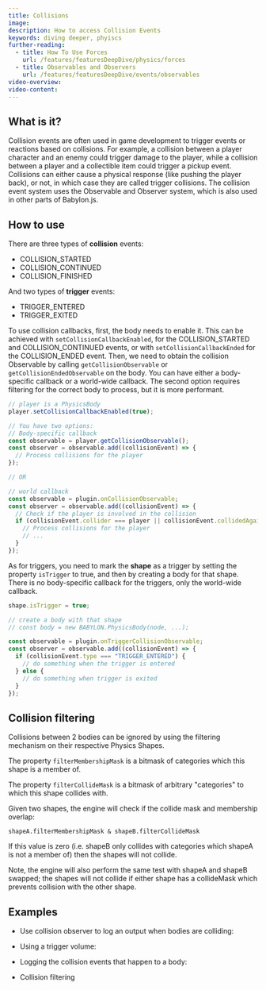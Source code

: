 ```yaml
---
title: Collisions
image:
description: How to access Collision Events
keywords: diving deeper, phyiscs
further-reading:
  - title: How To Use Forces
    url: /features/featuresDeepDive/physics/forces
  - title: Observables and Observers
    url: /features/featuresDeepDive/events/observables
video-overview:
video-content:
---
```


## What is it?

Collision events are often used in game development to trigger events or reactions based on collisions. For example, a collision between a player character and an enemy could trigger damage to the player, while a collision between a player and a collectible item could trigger a pickup event. Collisions can either cause a physical response (like pushing the player back), or not, in which case they are called trigger collisions. The collision event system uses the Observable and Observer system, which is also used in other parts of Babylon.js.

## How to use

There are three types of **collision** events:

- COLLISION_STARTED
- COLLISION_CONTINUED
- COLLISION_FINISHED

And two types of **trigger** events:

- TRIGGER_ENTERED
- TRIGGER_EXITED

To use collision callbacks, first, the body needs to enable it. This can be achieved with `setCollisionCallbackEnabled`, for the COLLISION_STARTED and COLLISION_CONTINUED events, or with `setCollisionCallbackEnded` for the COLLISION_ENDED event. Then, we need to obtain the collision Observable by calling `getCollisionObservable` or `getCollisionEndedObservable` on the body. You can have either a body-specific callback or a world-wide callback. The second option requires filtering for the correct body to process, but it is more performant.

```javascript
// player is a PhysicsBody
player.setCollisionCallbackEnabled(true);

// You have two options:
// Body-specific callback
const observable = player.getCollisionObservable();
const observer = observable.add((collisionEvent) => {
  // Process collisions for the player
});

// OR

// world callback
const observable = plugin.onCollisionObservable;
const observer = observable.add((collisionEvent) => {
  // Check if the player is involved in the collision
  if (collisionEvent.collider === player || collisionEvent.collidedAgainst === player) {
    // Process collisions for the player
    // ...
  }
});
```

As for triggers, you need to mark the **shape** as a trigger by setting the property `isTrigger` to true, and then by creating a body for that shape. There is no body-specific callback for the triggers, only the world-wide callback.

```javascript
shape.isTrigger = true;

// create a body with that shape
// const body = new BABYLON.PhysicsBody(node, ...);

const observable = plugin.onTriggerCollisionObservable;
const observer = observable.add((collisionEvent) => {
  if (collisionEvent.type === "TRIGGER_ENTERED") {
    // do something when the trigger is entered
  } else {
    // do something when trigger is exited
  }
});
```

## Collision filtering

Collisions between 2 bodies can be ignored by using the filtering mechanism on their respective Physics Shapes.

The property `filterMembershipMask` is a bitmask of categories which this shape is a member of.

The property `filterCollideMask` is a bitmask of arbitrary "categories" to which this shape collides with.

Given two shapes, the engine will check if the collide mask and membership overlap:

`shapeA.filterMembershipMask & shapeB.filterCollideMask`

If this value is zero (i.e. shapeB only collides with categories which shapeA is not a member of) then the shapes will not collide.

Note, the engine will also perform the same test with shapeA and shapeB swapped; the shapes will not collide if either shape has a collideMask which prevents collision with the other shape.

## Examples

- Use collision observer to log an output when bodies are colliding: <Playground id="#7JI3E8#1" title="Collision observers" description="Use collision observer to log an output when bodies are colliding"/>

- Using a trigger volume: <Playground id="#M0C2X5#1" title="Triggers" description="Using a trigger volume" />

- Logging the collision events that happen to a body: <Playground id="#Z8HTUN#613" title="Collision events" description="Logging the collision events that happen to a body"/>

- Collision filtering <Playground id="#H4UR4Z" title="Collision filtering" description="Filtering collisions that happen to a body"/>
